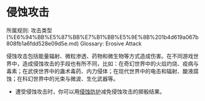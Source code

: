 # 侵蚀攻击

所属规则: 攻击类型 (%E6%94%BB%E5%87%BB%E7%B1%BB%E5%9E%8B%201b4d619a067b808fb1a6fdd528e09d5e.md)
Glossary: Erosive Attack

侵蚀攻击包括能量辐射、微粒渗透、药物和微生物等方式造成伤害。在不同游戏世界中，造成侵蚀攻击的手段也有所不同，比如：在奇幻世界中的火焰灼烧、疫病与毒素；在武侠世界中的蛊术毒药、内力侵体；在现代世界中的电击和辐射、酸液腐蚀；在科幻世界中的光束与微波、生化武器等。

- 遭受侵蚀攻击时，你可以用[侵蚀防护](%E4%BE%B5%E8%9A%80%E9%98%B2%E6%8A%A4%201b3d619a067b803db0cfccaf34b5fceb.md)减免侵蚀攻击的掷骰结果。
